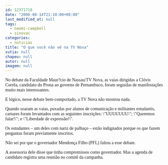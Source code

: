```yaml
---
id: 12371718
date: "2006-08-14T21:10:00+00:00"
last_modified_at: null
tags:
  - naomi-campbell
  - sinovac
categories:
  - noticias
title: "O que você não vê na TV Nova"
sutia: null
chapeu: null
autor: null
imagem: null
---
```

<p><P><FONT face=Verdana>No debate da Faculdade Maur?cio de Nassau/TV Nova, as vaias dirigidas a Clóvis Corrêa, candidato do Prona ao governo de Pernambuco, foram seguidas de manifestações muito mais interessantes.</FONT></P></p>
<p><P><FONT face=Verdana>E lógico, nesse debate bem-comportado, a TV Nova não mostrou nada. </FONT></P></p>
<p><P><FONT face=Verdana>Quando soaram as vaias, puxadas por alunos de comunicação e militantes estudantis, cartazes foram levantados com as seguintes inscrições: \"UUUUUUU\"; \"Queremos falar!\"; e \"Liberdade de expressão!\".</FONT></P></p>
<p><P><FONT face=Verdana>Os estudantes – um deles com nariz de palhaço – estão indignados porque os que fazem perguntas foram previamente inscritos.</FONT></P></p>
<p><P><FONT face=Verdana>Não sei por que o governador Mendonça Filho (PFL) faltou a esse debate. </FONT></P></p>
<p><P><FONT face=Verdana>A assessoria dele disse que tinha compromissos como governador. Mas a agenda de candidato registra uma reunião no comitê da campanha.</FONT></P> </p>
